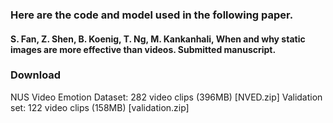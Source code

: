 ### Here are the code and model used in the following paper.
#### S. Fan, Z. Shen, B. Koenig, T. Ng, M. Kankanhali, When and why static images are more effective than videos. Submitted manuscript.

### Download
NUS Video Emotion Dataset: 282 video clips (396MB) [NVED.zip]
Validation set: 122 video clips (158MB) [validation.zip]
